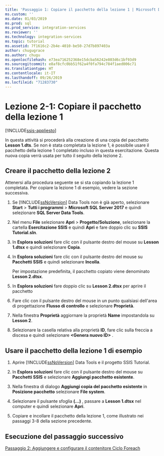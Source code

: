 ```yaml
---
title: 'Passaggio 1: Copiare il pacchetto della lezione 1 | Microsoft Docs'
ms.custom: ''
ms.date: 01/03/2019
ms.prod: sql
ms.prod_service: integration-services
ms.reviewer: ''
ms.technology: integration-services
ms.topic: tutorial
ms.assetid: 7f1616c2-2b4e-4010-be50-27d7b897403a
author: chugugrace
ms.author: chugu
ms.openlocfilehash: e73ea716252368e15dcba56242e803d6c1bf93d9
ms.sourcegitcommit: e8af8cfc0bb51f62a4f0fa794c784f1aed006c71
ms.translationtype: HT
ms.contentlocale: it-IT
ms.lasthandoff: 09/26/2019
ms.locfileid: "71283730"
---
```

# <a name="lesson-2-1-copy-the-lesson-1-package"></a>Lezione 2-1: Copiare il pacchetto della lezione 1

[!INCLUDE[ssis-appliesto](../includes/ssis-appliesto-ssvrpluslinux-asdb-asdw-xxx.md)]



In questa attività si procederà alla creazione di una copia del pacchetto **Lesson 1.dts**. Se non è stata completata la lezione 1, è possibile usare il pacchetto della lezione 1 completato incluso in questa esercitazione. Questa nuova copia verrà usata per tutto il seguito della lezione 2.  
  
## <a name="create-the-lesson-2-package"></a>Creare il pacchetto della lezione 2  

Attenersi alla procedura seguente se si sta copiando la lezione 1 completata.  Per copiare la lezione 1 di esempio, vedere la sezione successiva.
  
1.  Se [!INCLUDE[ssNoVersion](../includes/ssnoversion-md.md)] Data Tools non è già aperto, selezionare **Start** > **Tutti i programmi** > **Microsoft SQL Server 2017** e quindi selezionare **SQL Server Data Tools**.  
  
2.  Nel menu **File** selezionare **Apri** > **Progetto/Soluzione**, selezionare la cartella **Esercitazione SSIS** e quindi **Apri** e fare doppio clic su **SSIS Tutorial.sln**.  
  
3.  In **Esplora soluzioni** fare clic con il pulsante destro del mouse su **Lesson 1.dtsx** e quindi selezionare **Copia**.  
  
4.  In **Esplora soluzioni** fare clic con il pulsante destro del mouse su **Pacchetti SSIS** e quindi selezionare **Incolla**.  
  
    Per impostazione predefinita, il pacchetto copiato viene denominato **Lesson 2.dtsx**.  
  
5.  In **Esplora soluzioni** fare doppio clic su **Lesson 2.dtsx** per aprire il pacchetto  
  
6.  Fare clic con il pulsante destro del mouse in un punto qualsiasi dell'area di progettazione **Flusso di controllo** e selezionare **Proprietà**.  
  
7.  Nella finestra **Proprietà** aggiornare la proprietà **Name** impostandola su **Lesson 2**.  
  
8.  Selezionare la casella relativa alla proprietà **ID**, fare clic sulla freccia a discesa e quindi selezionare **\<Genera nuovo ID>** .  
  
## <a name="use-the-sample-lesson-1-package"></a>Usare il pacchetto della lezione 1 di esempio  
  
1.  Aprire [!INCLUDE[ssNoVersion](../includes/ssnoversion-md.md)] Data Tools e il progetto SSIS Tutorial.  
  
2.  In **Esplora soluzioni** fare clic con il pulsante destro del mouse su **Pacchetti SSIS** e selezionare **Aggiungi pacchetto esistente**.  
  
3.  Nella finestra di dialogo **Aggiungi copia del pacchetto esistente** in **Posizione pacchetto** selezionare **File system**.  
  
4.  Selezionare il pulsante sfoglia **(...)** , passare a **Lesson 1.dtsx** nel computer e quindi selezionare **Apri**.  
  
5.  Copiare e incollare il pacchetto della lezione 1, come illustrato nei passaggi 3-8 della sezione precedente.  
  
## <a name="go-to-next-task"></a>Esecuzione del passaggio successivo

[Passaggio 2: Aggiungere e configurare il contenitore Ciclo Foreach](../integration-services/lesson-2-2-adding-and-configuring-the-foreach-loop-container.md)  
  
